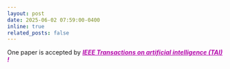 ```yaml
---
layout: post
date: 2025-06-02 07:59:00-0400
inline: true
related_posts: false
---
```


One paper is accepted by ***<span style="color:#b509ac"><u>IEEE Transactions on artificial intelligence (TAI) </u> !</span>*** 
